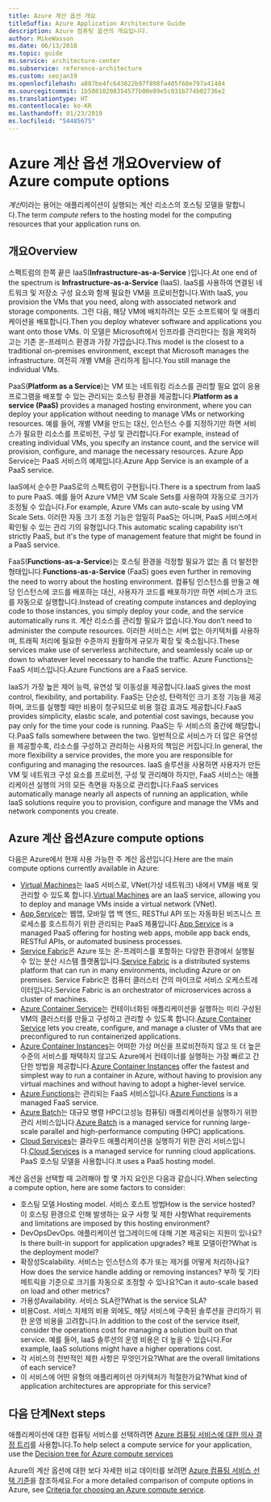 ```yaml
---
title: Azure 계산 옵션 개요
titleSuffix: Azure Application Architecture Guide
description: Azure 컴퓨팅 옵션의 개요입니다.
author: MikeWasson
ms.date: 06/13/2018
ms.topic: guide
ms.service: architecture-center
ms.subservice: reference-architecture
ms.custom: seojan19
ms.openlocfilehash: a887be4fc643822b97f898fa405f68e797a41484
ms.sourcegitcommit: 1b50810208354577b00e89e5c031b774b02736e2
ms.translationtype: HT
ms.contentlocale: ko-KR
ms.lasthandoff: 01/23/2019
ms.locfileid: "54485675"
---
```

# <a name="overview-of-azure-compute-options"></a><span data-ttu-id="63e24-103">Azure 계산 옵션 개요</span><span class="sxs-lookup"><span data-stu-id="63e24-103">Overview of Azure compute options</span></span>

<span data-ttu-id="63e24-104">*계산*이라는 용어는 애플리케이션이 실행되는 계산 리소스의 호스팅 모델을 말합니다.</span><span class="sxs-lookup"><span data-stu-id="63e24-104">The term *compute* refers to the hosting model for the computing resources that your application runs on.</span></span>

## <a name="overview"></a><span data-ttu-id="63e24-105">개요</span><span class="sxs-lookup"><span data-stu-id="63e24-105">Overview</span></span>

<span data-ttu-id="63e24-106">스펙트럼의 한쪽 끝은 IaaS(**Infrastructure-as-a-Service** )입니다.</span><span class="sxs-lookup"><span data-stu-id="63e24-106">At one end of the spectrum is **Infrastructure-as-a-Service** (IaaS).</span></span> <span data-ttu-id="63e24-107">IaaS를 사용하여 연결된 네트워크 및 저장소 구성 요소와 함께 필요한 VM을 프로비전합니다.</span><span class="sxs-lookup"><span data-stu-id="63e24-107">With IaaS, you provision the VMs that you need, along with associated network and storage components.</span></span> <span data-ttu-id="63e24-108">그런 다음, 해당 VM에 배치하려는 모든 소프트웨어 및 애플리케이션을 배포합니다.</span><span class="sxs-lookup"><span data-stu-id="63e24-108">Then you deploy whatever software and applications you want onto those VMs.</span></span> <span data-ttu-id="63e24-109">이 모델은 Microsoft에서 인프라를 관리한다는 점을 제외하고는 기존 온-프레미스 환경과 가장 가깝습니다.</span><span class="sxs-lookup"><span data-stu-id="63e24-109">This model is the closest to a traditional on-premises environment, except that Microsoft manages the infrastructure.</span></span> <span data-ttu-id="63e24-110">여전히 개별 VM을 관리하게 됩니다.</span><span class="sxs-lookup"><span data-stu-id="63e24-110">You still manage the individual VMs.</span></span>

<span data-ttu-id="63e24-111">PaaS(**Platform as a Service**)는 VM 또는 네트워킹 리소스를 관리할 필요 없이 응용 프로그램을 배포할 수 있는 관리되는 호스팅 환경을 제공합니다.</span><span class="sxs-lookup"><span data-stu-id="63e24-111">**Platform as a service (PaaS)** provides a managed hosting environment, where you can deploy your application without needing to manage VMs or networking resources.</span></span> <span data-ttu-id="63e24-112">예를 들어, 개별 VM을 만드는 대신, 인스턴스 수를 지정하기만 하면 서비스가 필요한 리소스를 프로비전, 구성 및 관리합니다.</span><span class="sxs-lookup"><span data-stu-id="63e24-112">For example, instead of creating individual VMs, you specify an instance count, and the service will provision, configure, and manage the necessary resources.</span></span> <span data-ttu-id="63e24-113">Azure App Service는 PaaS 서비스의 예제입니다.</span><span class="sxs-lookup"><span data-stu-id="63e24-113">Azure App Service is an example of a PaaS service.</span></span>

<span data-ttu-id="63e24-114">IaaS에서 순수한 PaaS로의 스펙트럼이 구현됩니다.</span><span class="sxs-lookup"><span data-stu-id="63e24-114">There is a spectrum from IaaS to pure PaaS.</span></span> <span data-ttu-id="63e24-115">예를 들어 Azure VM은 VM Scale Sets를 사용하여 자동으로 크기가 조정될 수 있습니다.</span><span class="sxs-lookup"><span data-stu-id="63e24-115">For example, Azure VMs can auto-scale by using VM Scale Sets.</span></span> <span data-ttu-id="63e24-116">이러한 자동 크기 조정 기능은 엄밀히 PaaS는 아니며, PaaS 서비스에서 확인될 수 있는 관리 기의 유형입니다.</span><span class="sxs-lookup"><span data-stu-id="63e24-116">This automatic scaling capability isn't strictly PaaS, but it's the type of management feature that might be found in a PaaS service.</span></span>

<span data-ttu-id="63e24-117">FaaS(**Functions-as-a-Service**)는 호스팅 환경을 걱정할 필요가 없는 좀 더 발전한 형태입니다.</span><span class="sxs-lookup"><span data-stu-id="63e24-117">**Functions-as-a-Service** (FaaS) goes even further in removing the need to worry about the hosting environment.</span></span> <span data-ttu-id="63e24-118">컴퓨팅 인스턴스를 만들고 해당 인스턴스에 코드를 배포하는 대신, 사용자가 코드를 배포하기만 하면 서비스가 코드를 자동으로 실행합니다.</span><span class="sxs-lookup"><span data-stu-id="63e24-118">Instead of creating compute instances and deploying code to those instances, you simply deploy your code, and the service automatically runs it.</span></span> <span data-ttu-id="63e24-119">계산 리소스를 관리할 필요가 없습니다.</span><span class="sxs-lookup"><span data-stu-id="63e24-119">You don’t need to administer the compute resources.</span></span> <span data-ttu-id="63e24-120">이러한 서비스는 서버 없는 아키텍처를 사용하며, 트래픽 처리에 필요한 수준까지 원활하게 규모가 확장 및 축소됩니다.</span><span class="sxs-lookup"><span data-stu-id="63e24-120">These services make use of serverless architecture, and seamlessly scale up or down to whatever level necessary to handle the traffic.</span></span> <span data-ttu-id="63e24-121">Azure Functions는 FaaS 서비스입니다.</span><span class="sxs-lookup"><span data-stu-id="63e24-121">Azure Functions are a FaaS service.</span></span>

<span data-ttu-id="63e24-122">IaaS가 가장 높은 제어 능력, 유연성 및 이동성을 제공합니다.</span><span class="sxs-lookup"><span data-stu-id="63e24-122">IaaS gives the most control, flexibility, and portability.</span></span> <span data-ttu-id="63e24-123">FaaS는 단순성, 탄력적인 크기 조정 기능을 제공하며, 코드를 실행할 때만 비용이 청구되므로 비용 절감 효과도 제공합니다.</span><span class="sxs-lookup"><span data-stu-id="63e24-123">FaaS provides simplicity, elastic scale, and potential cost savings, because you pay only for the time your code is running.</span></span> <span data-ttu-id="63e24-124">PaaS는 두 서비스의 중간에 해당합니다.</span><span class="sxs-lookup"><span data-stu-id="63e24-124">PaaS falls somewhere between the two.</span></span> <span data-ttu-id="63e24-125">일반적으로 서비스가 더 많은 유연성을 제공할수록, 리소스를 구성하고 관리하는 사용자의 책임은 커집니다.</span><span class="sxs-lookup"><span data-stu-id="63e24-125">In general, the more flexibility a service provides, the more you are responsible for configuring and managing the resources.</span></span> <span data-ttu-id="63e24-126">IaaS 솔루션을 사용하면 사용자가 만든 VM 및 네트워크 구성 요소를 프로비전, 구성 및 관리해야 하지만, FaaS 서비스는 애플리케이션 실행의 거의 모든 측면을 자동으로 관리합니다.</span><span class="sxs-lookup"><span data-stu-id="63e24-126">FaaS services automatically manage nearly all aspects of running an application, while IaaS solutions require you to provision, configure and manage the VMs and network components you create.</span></span>

## <a name="azure-compute-options"></a><span data-ttu-id="63e24-127">Azure 계산 옵션</span><span class="sxs-lookup"><span data-stu-id="63e24-127">Azure compute options</span></span>

<span data-ttu-id="63e24-128">다음은 Azure에서 현재 사용 가능한 주 계산 옵션입니다.</span><span class="sxs-lookup"><span data-stu-id="63e24-128">Here are the main compute options currently available in Azure:</span></span>

- <span data-ttu-id="63e24-129">[Virtual Machines](/azure/virtual-machines/)는 IaaS 서비스로, VNet(가상 네트워크) 내에서 VM을 배포 및 관리할 수 있도록 합니다.</span><span class="sxs-lookup"><span data-stu-id="63e24-129">[Virtual Machines](/azure/virtual-machines/) are an IaaS service, allowing you to deploy and manage VMs inside a virtual network (VNet).</span></span>
- <span data-ttu-id="63e24-130">[App Service](/azure/app-service/app-service-value-prop-what-is)는 웹앱, 모바일 앱 백 엔드, RESTful API 또는 자동화된 비즈니스 프로세스를 호스트하기 위한 관리되는 PaaS 제품입니다.</span><span class="sxs-lookup"><span data-stu-id="63e24-130">[App Service](/azure/app-service/app-service-value-prop-what-is) is a managed PaaS offering for hosting web apps, mobile app back ends, RESTful APIs, or automated business processes.</span></span>
- <span data-ttu-id="63e24-131">[Service Fabric](/azure/service-fabric/service-fabric-overview)은 Azure 또는 온-프레미스를 포함하는 다양한 환경에서 실행될 수 있는 분산 시스템 플랫폼입니다.</span><span class="sxs-lookup"><span data-stu-id="63e24-131">[Service Fabric](/azure/service-fabric/service-fabric-overview) is a distributed systems platform that can run in many environments, including Azure or on premises.</span></span> <span data-ttu-id="63e24-132">Service Fabric은 컴퓨터 클러스터 간의 마이크로 서비스 오케스트레이터입니다.</span><span class="sxs-lookup"><span data-stu-id="63e24-132">Service Fabric is an orchestrator of microservices across a cluster of machines.</span></span>
- <span data-ttu-id="63e24-133">[Azure Container Service](/azure/container-service/container-service-intro)는 컨테이너화된 애플리케이션을 실행하는 미리 구성된 VM의 클러스터를 만들고 구성하고 관리할 수 있도록 합니다.</span><span class="sxs-lookup"><span data-stu-id="63e24-133">[Azure Container Service](/azure/container-service/container-service-intro) lets you create, configure, and manage a cluster of VMs that are preconfigured to run containerized applications.</span></span>
- <span data-ttu-id="63e24-134">[Azure Container Instances](/azure/container-instances/container-instances-overview)는 어떠한 가상 머신을 프로비전하지 않고 또 더 높은 수준의 서비스를 채택하지 않고도 Azure에서 컨테이너를 실행하는 가장 빠르고 간단한 방법을 제공합니다.</span><span class="sxs-lookup"><span data-stu-id="63e24-134">[Azure Container Instances](/azure/container-instances/container-instances-overview) offer the fastest and simplest way to run a container in Azure, without having to provision any virtual machines and without having to adopt a higher-level service.</span></span>
- <span data-ttu-id="63e24-135">[Azure Functions](/azure/azure-functions/functions-overview)는 관리되는 FaaS 서비스입니다.</span><span class="sxs-lookup"><span data-stu-id="63e24-135">[Azure Functions](/azure/azure-functions/functions-overview) is a managed FaaS service.</span></span>
- <span data-ttu-id="63e24-136">[Azure Batch](/azure/batch/batch-technical-overview)는 대규모 병렬 HPC(고성능 컴퓨팅) 애플리케이션을 실행하기 위한 관리 서비스입니다.</span><span class="sxs-lookup"><span data-stu-id="63e24-136">[Azure Batch](/azure/batch/batch-technical-overview) is a managed service for running large-scale parallel and high-performance computing (HPC) applications.</span></span>
- <span data-ttu-id="63e24-137">[Cloud Services](/azure/cloud-services/cloud-services-choose-me)는 클라우드 애플리케이션을 실행하기 위한 관리 서비스입니다.</span><span class="sxs-lookup"><span data-stu-id="63e24-137">[Cloud Services](/azure/cloud-services/cloud-services-choose-me) is a managed service for running cloud applications.</span></span> <span data-ttu-id="63e24-138">PaaS 호스팅 모델을 사용합니다.</span><span class="sxs-lookup"><span data-stu-id="63e24-138">It uses a PaaS hosting model.</span></span>

<span data-ttu-id="63e24-139">계산 옵션을 선택할 때 고려해야 할 몇 가지 요인은 다음과 같습니다.</span><span class="sxs-lookup"><span data-stu-id="63e24-139">When selecting a compute option, here are some factors to consider:</span></span>

- <span data-ttu-id="63e24-140">호스팅 모델.</span><span class="sxs-lookup"><span data-stu-id="63e24-140">Hosting model.</span></span> <span data-ttu-id="63e24-141">서비스 호스트 방법</span><span class="sxs-lookup"><span data-stu-id="63e24-141">How is the service hosted?</span></span> <span data-ttu-id="63e24-142">이 호스팅 환경으로 인해 발생하는 요구 사항 및 제한 사항</span><span class="sxs-lookup"><span data-stu-id="63e24-142">What requirements and limitations are imposed by this hosting environment?</span></span>
- <span data-ttu-id="63e24-143">DevOps</span><span class="sxs-lookup"><span data-stu-id="63e24-143">DevOps.</span></span> <span data-ttu-id="63e24-144">애플리케이션 업그레이드에 대해 기본 제공되는 지원이 있나요?</span><span class="sxs-lookup"><span data-stu-id="63e24-144">Is there built-in support for application upgrades?</span></span> <span data-ttu-id="63e24-145">배포 모델이란?</span><span class="sxs-lookup"><span data-stu-id="63e24-145">What is the deployment model?</span></span>
- <span data-ttu-id="63e24-146">확장성</span><span class="sxs-lookup"><span data-stu-id="63e24-146">Scalability.</span></span> <span data-ttu-id="63e24-147">서비스는 인스턴스의 추가 또는 제거를 어떻게 처리하나요?</span><span class="sxs-lookup"><span data-stu-id="63e24-147">How does the service handle adding or removing instances?</span></span> <span data-ttu-id="63e24-148">부하 및 기타 메트릭을 기준으로 크기를 자동으로 조정할 수 있나요?</span><span class="sxs-lookup"><span data-stu-id="63e24-148">Can it auto-scale based on load and other metrics?</span></span>
- <span data-ttu-id="63e24-149">가용성</span><span class="sxs-lookup"><span data-stu-id="63e24-149">Availability.</span></span> <span data-ttu-id="63e24-150">서비스 SLA란?</span><span class="sxs-lookup"><span data-stu-id="63e24-150">What is the service SLA?</span></span>
- <span data-ttu-id="63e24-151">비용</span><span class="sxs-lookup"><span data-stu-id="63e24-151">Cost.</span></span> <span data-ttu-id="63e24-152">서비스 자체의 비용 외에도, 해당 서비스에 구축된 솔루션을 관리하기 위한 운영 비용을 고려합니다.</span><span class="sxs-lookup"><span data-stu-id="63e24-152">In addition to the cost of the service itself, consider the operations cost for managing a solution built on that service.</span></span> <span data-ttu-id="63e24-153">예를 들어, IaaS 솔루션의 운영 비용은 더 높을 수 있습니다.</span><span class="sxs-lookup"><span data-stu-id="63e24-153">For example, IaaS solutions might have a higher operations cost.</span></span>
- <span data-ttu-id="63e24-154">각 서비스의 전반적인 제한 사항은 무엇인가요?</span><span class="sxs-lookup"><span data-stu-id="63e24-154">What are the overall limitations of each service?</span></span>
- <span data-ttu-id="63e24-155">이 서비스에 어떤 유형의 애플리케이션 아키텍처가 적절한가요?</span><span class="sxs-lookup"><span data-stu-id="63e24-155">What kind of application architectures are appropriate for this service?</span></span>

## <a name="next-steps"></a><span data-ttu-id="63e24-156">다음 단계</span><span class="sxs-lookup"><span data-stu-id="63e24-156">Next steps</span></span>

<span data-ttu-id="63e24-157">애플리케이션에 대한 컴퓨팅 서비스를 선택하려면 [Azure 컴퓨팅 서비스에 대한 의사 결정 트리](./compute-decision-tree.md)를 사용합니다.</span><span class="sxs-lookup"><span data-stu-id="63e24-157">To help select a compute service for your application, use the [Decision tree for Azure compute services](./compute-decision-tree.md)</span></span>

<span data-ttu-id="63e24-158">Azure의 계산 옵션에 대한 보다 자세한 비교 데이터를 보려면 [Azure 컴퓨팅 서비스 선택 기준](./compute-comparison.md)을 참조하세요.</span><span class="sxs-lookup"><span data-stu-id="63e24-158">For a more detailed comparison of compute options in Azure, see [Criteria for choosing an Azure compute service](./compute-comparison.md).</span></span>
